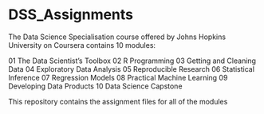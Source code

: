 # DSS_Assignments

The Data Science Specialisation course offered by Johns Hopkins University on Coursera contains 10 modules:


01 The Data Scientist’s Toolbox
02 R Programming
03 Getting and Cleaning Data
04 Exploratory Data Analysis
05 Reproducible Research
06 Statistical Inference
07 Regression Models
08 Practical Machine Learning
09 Developing Data Products
10 Data Science Capstone


This repository contains the assignment files for all of the modules
